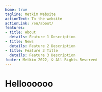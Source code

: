 ```yaml
---
home: true
tagline: Metkim Website
actionText: To the website
actionLink: /en/about/
features:
- title: About
  details: Feature 1 Description
- title: News
  details: Feature 2 Description
- title: Feature 3 Title
  details: Feature 3 Description
footer: Metkim 2022, © All Rights Reserved
---
```


# Helloooooo
